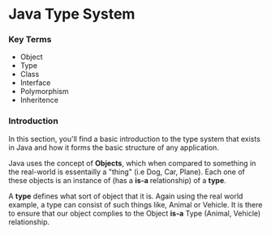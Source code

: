# Java Type System

<h3>Key Terms</h3>
<p>
<ul>
<li>Object</li>
<li>Type</li>
<li>Class</li>
<li>Interface</li>
<li>Polymorphism</li>
<li>Inheritence</li>
</ul>
</p>
<h3>Introduction</h3>
<p>
In this section, you'll find a basic introduction to the type system that exists in Java and how it forms the basic structure of any application.
</p>
<p>
Java uses the concept of <b>Objects</b>, which when compared to something in the real-world is essentailly a "thing" (i.e Dog, Car, Plane). Each one of these objects is an instance of (has a <b> is-a </b> relationship) of a <b>type</b>.
</p>
<p>
A <b>type</b> defines what sort of object that it is. Again using the real world example, a type can consist of such things like, Animal or Vehicle. It is there to ensure that our object complies to the Object <b>is-a</b> Type (Animal, Vehicle) relationship.
</p>
